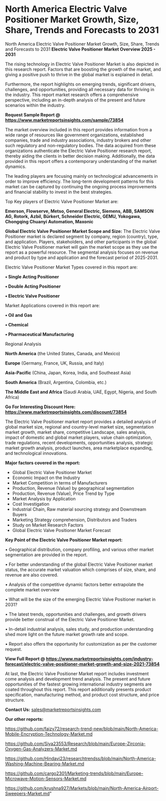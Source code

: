 # North America Electric Valve Positioner Market Growth, Size, Share, Trends and Forecasts to 2031
 North America Electric Valve Positioner Market Growth, Size, Share, Trends and Forecasts to 2031
<Strong> Electric Valve Positioner Market Overview 2025 - 2031</strong>

The rising technology in Electric Valve Positioner Market is also depicted in this research report. Factors that are boosting the growth of the market, and giving a positive push to thrive in the global market is explained in detail.

Furthermore, the report highlights on emerging trends, significant drivers, challenges, and opportunities, providing all necessary data for thriving in the industry. This report market research offers a comprehensive perspective, including an in-depth analysis of the present and future scenarios within the industry.

<strong>Request Sample Report @ <a href=https://www.marketreportsinsights.com/sample/73854>https://www.marketreportsinsights.com/sample/73854</a></strong>

The market overview included in this report provides information from a wide range of resources like government organizations, established companies, trade and industry associations, industry brokers and other such regulatory and non-regulatory bodies. The data acquired from these organizations authenticate the Electric Valve Positioner research report, thereby aiding the clients in better decision making. Additionally, the data provided in this report offers a contemporary understanding of the market dynamics.

The leading players are focusing mainly on technological advancements in order to improve efficiency. The long-term development patterns for this market can be captured by continuing the ongoing process improvements and financial stability to invest in the best strategies.

Top Key players of Electric Valve Positioner Market are:

<strong>Emerson, Flowserve, Metso, General Electric, Siemens, ABB, SAMSON AG, Rotork, Azbil, Bürkert, Schneider Electric, GEMU, Yokogawa, Chongqing Chuanyi Automation, Maxonic</strong>

<strong><b>Global Electric Valve Positioner Market Scope and Size:</b></strong>
The Electric Valve Positioner market is declared segment by company, region (country), type, and application. Players, stakeholders, and other participants in the global Electric Valve Positioner market will gain the market scope as they use the report as a powerful resource. The segmental analysis focuses on revenue and product by type and application and the forecast period of 2025-2031.

Electric Valve Positioner Market Types covered in this report are:

<strong>• Single Acting Positioner

• Double Acting Positioner

• Electric Valve Positioner</strong>

Market Applications covered in this report are:

<strong>• Oil and Gas

• Chemical

• Pharmaceutical Manufacturing</strong> 

Regional Analysis

<strong>North America</strong> (the United States, Canada, and Mexico)

<strong>Europe</strong> (Germany, France, UK, Russia, and Italy)

<strong>Asia-Pacific</strong> (China, Japan, Korea, India, and Southeast Asia)

<strong>South America</strong> (Brazil, Argentina, Colombia, etc.)

<strong>The Middle East and Africa</strong> (Saudi Arabia, UAE, Egypt, Nigeria, and South Africa)

<strong>Go For Interesting Discount Here: <a href=https://www.marketreportsinsights.com/discount/73854>https://www.marketreportsinsights.com/discount/73854</a></strong>

The Electric Valve Positioner market report provides a detailed analysis of global market size, regional and country-level market size, segmentation market growth, market share, competitive Landscape, sales analysis, impact of domestic and global market players, value chain optimization, trade regulations, recent developments, opportunities analysis, strategic market growth analysis, product launches, area marketplace expanding, and technological innovations.

<strong><b>Major factors covered in the report:</b></strong>
<ul>
  <li>Global Electric Valve Positioner Market </li>
  <li>Economic Impact on the Industry</li>
  <li>Market Competition in terms of Manufacturers</li>
  <li>Production, Revenue (Value) by geographical segmentation</li>
  <li>Production, Revenue (Value), Price Trend by Type</li>
  <li>Market Analysis by Application</li>
  <li>Cost Investigation</li>
  <li>Industrial Chain, Raw material sourcing strategy and Downstream Buyers</li>
  <li>Marketing Strategy comprehension, Distributors and Traders</li>
  <li>Study on Market Research Factors</li>
  <li>Global Electric Valve Positioner Market Forecast</li>
</ul>

<strong><b>Key Point of the Electric Valve Positioner Market report:</b></strong>

• Geographical distribution, company profiling, and various other market segmentation are provided in the report.

• For better understanding of the global Electric Valve Positioner market status, the accurate market valuation which comprises of size, share, and revenue are also covered.

• Analysis of the competitive dynamic factors better extrapolate the complete market overview

• What will be the size of the emerging Electric Valve Positioner market in 2031?

• The latest trends, opportunities and challenges, and growth drivers provide better construal of the Electric Valve Positioner Market.

• In-detail industrial analysis, sales study, and production understanding shed more light on the future market growth rate and scope.

• Report also offers the opportunity for customization as per the customer request.

<strong><b>View Full Report @ <a href=https://www.marketreportsinsights.com/industry-forecast/electric-valve-positioner-market-growth-and-size-2021-73854>https://www.marketreportsinsights.com/industry-forecast/electric-valve-positioner-market-growth-and-size-2021-73854</a></b></strong>


At last, the Electric Valve Positioner Market report includes investment come analysis and development trend analysis. The present and future opportunities of the fastest growing international industry segments are coated throughout this report. This report additionally presents product specification, manufacturing method, and product cost structure, and price structure.

<strong>Contact Us:</strong>
sales@marketreportsinsights.com

<strong>Our other reports:</strong>

<a href=https://github.com/faizy72/research-trend-new/blob/main/North-America-Mobile-Encryption-Technology-Market.md>https://github.com/faizy72/research-trend-new/blob/main/North-America-Mobile-Encryption-Technology-Market.md</a>

<a href=https://github.com/Siya23553/Research/blob/main/Europe-Zirconia-Oxygen-Gas-Analyzers-Market.md>https://github.com/Siya23553/Research/blob/main/Europe-Zirconia-Oxygen-Gas-Analyzers-Market.md</a>

<a href=https://github.com/Hindavi23/researchtrendss/blob/main/North-America-Washing-Machine-Bearing-Market.md>https://github.com/Hindavi23/researchtrendss/blob/main/North-America-Washing-Machine-Bearing-Market.md</a>

<a href=https://github.com/cargo2301/Marketing-trends/blob/main/Europe-Microwave-Motion-Sensors-Market.md>https://github.com/cargo2301/Marketing-trends/blob/main/Europe-Microwave-Motion-Sensors-Market.md</a>

<a href=https://github.com/krushna927/Markets/blob/main/North-America-Airport-Sweepers-Market.md>https://github.com/krushna927/Markets/blob/main/North-America-Airport-Sweepers-Market.md</a>"
